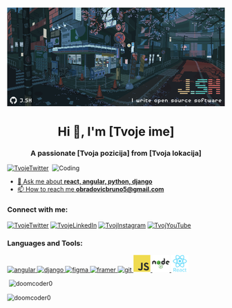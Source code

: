 ![Header Image](https://raw.githubusercontent.com/JSH32/JSH32/master/assets/main.gif)  
<h1 align="center">Hi 👋, I'm [Tvoje ime]</h1>  
<h3 align="center">A passionate [Tvoja pozicija] from [Tvoja lokacija]</h3>  
<img align="right" alt="Coding" width="400" src="https://cdn.dribbble.com/users/926537/screenshots/4502924/python-2.gif" />  

<p align="left"> <a href="https://twitter.com/TvojeTwitter" target="blank"><img src="https://img.shields.io/twitter/follow/TvojeTwitter?logo=twitter&style=for-the-badge" alt="TvojeTwitter"  </p>

- 💬 Ask me about **react, angular, python, django**
- 📫 How to reach me **obradovicbruno5@gmail.com**

<h3 align="left">Connect with me:</h3>  
<p align="left">  
<a href="https://twitter.com/TvojeTwitter" target="blank"><img align="center" src="https://raw.githubusercontent.com/rahuldkjain/github-profile-readme-generator/master/src/images/icons/Social/twitter.svg" alt="TvojeTwitter" height="30" width="40" /></a>  
<a href="https://linkedin.com/in/TvojeLinkedIn" target="blank"><img align="center" src="https://raw.githubusercontent.com/rahuldkjain/github-profile-readme-generator/master/src/images/icons/Social/linked-in-alt.svg" alt="TvojeLinkedIn" height="30" width="40" /></a>  
<a href="https://instagram.com/TvojInstagram" target="blank"><img align="center" src="https://raw.githubusercontent.com/rahuldkjain/github-profile-readme-generator/master/src/images/icons/Social/instagram.svg" alt="TvojInstagram" height="30" width="40" /></a>  
<a href="https://www.youtube.com/c/TvojYouTube" target="blank"><img align="center" src="https://raw.githubusercontent.com/rahuldkjain/github-profile-readme-generator/master/src/images/icons/Social/youtube.svg" alt="TvojYouTube" height="30" width="40" /></a>  
</p>  

<h3 align="left">Languages and Tools:</h3>  
<p align="left">  
<a href="https://angular.io" target="_blank" rel="noreferrer"> <img src="https://angular.io/assets/images/logos/angular/angular.svg" alt="angular" width="40" height="40"/> </a>  
<a href="https://www.djangoproject.com/" target="_blank" rel="noreferrer"> <img src="https://cdn.worldvectorlogo.com/logos/django.svg" alt="django" width="40" height="40"/> </a>  
<a href="https://www.figma.com/" target="_blank" rel="noreferrer"> <img src="https://www.vectorlogo.zone/logos/figma/figma-icon.svg" alt="figma" width="40" height="40"/> </a>  
<a href="https://www.framer.com/" target="_blank" rel="noreferrer"> <img src="https://www.vectorlogo.zone/logos/framer/framer-icon.svg" alt="framer" width="40" height="40"/> </a>  
<a href="https://git-scm.com/" target="_blank" rel="noreferrer"> <img src="https://www.vectorlogo.zone/logos/git-scm/git-scm-icon.svg" alt="git" width="40" height="40"/> </a>  
<a href="https://developer.mozilla.org/en-US/docs/Web/JavaScript" target="_blank" rel="noreferrer"> <img src="https://raw.githubusercontent.com/devicons/devicon/master/icons/javascript/javascript-original.svg" alt="javascript" width="40" height="40"/> </a>  
<a href="https://nodejs.org" target="_blank" rel="noreferrer"> <img src="https://raw.githubusercontent.com/devicons/devicon/master/icons/nodejs/nodejs-original-wordmark.svg" alt="nodejs" width="40" height="40"/> </a>  
<a href="https://reactjs.org/" target="_blank" rel="noreferrer"> <img src="https://raw.githubusercontent.com/devicons/devicon/master/icons/react/react-original-wordmark.svg" alt="react" width="40" height="40"/> </a>  
</p>

<p>&nbsp;<img align="center" src="https://github-readme-stats.vercel.app/api?username=doomcoder0&show_icons=true&locale=en" alt="doomcoder0" /></p>

<p><img align="center" src="https://github-readme-streak-stats.herokuapp.com/?user=doomcoder0&" alt="doomcoder0" /></p>
